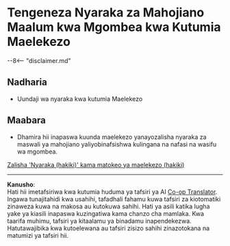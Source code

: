 <!--
CO_OP_TRANSLATOR_METADATA:
{
  "original_hash": "baabc695cc38bcfe66668df8efe2b8c2",
  "translation_date": "2025-10-20T01:11:11+00:00",
  "source_file": "docs/operative-preview/10-generate-documents/README.md",
  "language_code": "sw"
}
-->
# Tengeneza Nyaraka za Mahojiano Maalum kwa Mgombea kwa Kutumia Maelekezo

--8<-- "disclaimer.md"

## Nadharia

- Uundaji wa nyaraka kwa kutumia Maelekezo

## Maabara

- Dhamira hii inapaswa kuunda maelekezo yanayozalisha nyaraka za maswali ya mahojiano yaliyobinafsishwa kulingana na nafasi na wasifu wa mgombea.

[Zalisha 'Nyaraka (hakiki)' kama matokeo ya maelekezo (hakiki)](https://learn.microsoft.com/ai-builder/generate-document-output-prompt)

---

**Kanusho**:  
Hati hii imetafsiriwa kwa kutumia huduma ya tafsiri ya AI [Co-op Translator](https://github.com/Azure/co-op-translator). Ingawa tunajitahidi kwa usahihi, tafadhali fahamu kuwa tafsiri za kiotomatiki zinaweza kuwa na makosa au kutokuwa sahihi. Hati ya asili katika lugha yake ya kiasili inapaswa kuzingatiwa kama chanzo cha mamlaka. Kwa taarifa muhimu, tafsiri ya kitaalamu ya binadamu inapendekezwa. Hatutawajibika kwa kutoelewana au tafsiri zisizo sahihi zinazotokana na matumizi ya tafsiri hii.